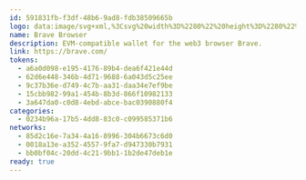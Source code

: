 ```yaml
---
id: 591831fb-f3df-48b6-9ad8-fdb38509665b
logo: data:image/svg+xml,%3Csvg%20width%3D%2280%22%20height%3D%2280%22%20viewBox%3D%220%200%2080%2080%22%20fill%3D%22none%22%20xmlns%3D%22http%3A%2F%2Fwww.w3.org%2F2000%2Fsvg%22%3E%0A%3Cpath%20fill-rule%3D%22evenodd%22%20clip-rule%3D%22evenodd%22%20d%3D%22M59.7074%2026.2045L58.635%2028.7949L60%2032.6327C60%2032.6327%2055.9852%2047.5953%2055.515%2049.4226C54.5888%2053.0204%2053.955%2054.4116%2051.3224%2056.2344C48.69%2058.0574%2043.9124%2061.2234%2043.1325%2061.7031C42.9645%2061.8064%2042.7874%2061.9254%2042.6043%2062.0485C41.937%2062.4969%2041.1884%2063%2040.4999%2063C39.8115%2063%2039.063%2062.497%2038.3959%2062.0486C38.2126%2061.9255%2038.0356%2061.8064%2037.8675%2061.7031C37.0874%2061.2234%2032.31%2058.0574%2029.6774%2056.2344C27.0449%2054.4116%2026.4112%2053.0204%2025.485%2049.4226C25.0144%2047.5953%2021%2032.6327%2021%2032.6327L22.365%2028.7949L21.2924%2026.2045C21.2924%2026.2045%2022.6574%2024.7653%2024.315%2023.1343C25.9725%2021.5034%2029.4825%2022.4628%2029.4825%2022.4628L33.4799%2018H40.4999H47.52L51.5175%2022.4628C51.5175%2022.4628%2055.0275%2021.5034%2056.685%2023.1343C58.3424%2024.7653%2059.7074%2026.2045%2059.7074%2026.2045ZM43.7336%2047.2405C42.4087%2046.5159%2040.7577%2045.8998%2040.5%2045.8998C40.2423%2045.8998%2038.5912%2046.5159%2037.2665%2047.2405C36.9688%2047.4033%2036.6895%2047.5554%2036.4319%2047.6957C35.543%2048.1797%2034.9124%2048.5232%2034.6744%2048.6806C34.3676%2048.8836%2034.5547%2049.2666%2034.8343%2049.4754C35.1139%2049.6842%2038.8706%2052.7591%2039.2352%2053.0988C39.2818%2053.1423%2039.3312%2053.1893%2039.3827%2053.2384C39.734%2053.573%2040.1822%2054%2040.5%2054C40.8176%2054%2041.2653%2053.5736%2041.6166%2053.239C41.6683%2053.1897%2041.7179%2053.1424%2041.7648%2053.0988C42.1292%2052.7591%2045.8861%2049.6842%2046.1657%2049.4754C46.4451%2049.2666%2046.6323%2048.8836%2046.3255%2048.6806C46.0874%2048.5231%2045.4565%2048.1795%2044.5673%2047.6952C44.31%2047.5551%2044.031%2047.4031%2043.7336%2047.2405ZM42.3802%2024.4C41.3596%2024.0404%2040.6466%2024.0037%2040.5201%2024H40.4798C40.3534%2024.0037%2039.6405%2024.0404%2038.6198%2024.4C38.3916%2024.4804%2038.1595%2024.5649%2037.9299%2024.6484C37.0241%2024.9781%2036.1554%2025.2942%2035.7054%2025.2942C35.1413%2025.2942%2030.9578%2024.4496%2030.9578%2024.4496C30.9578%2024.4496%2026%2030.7842%2026%2032.1381C26%2033.2574%2026.4263%2033.6955%2026.9284%2034.2116C27.0336%2034.3197%2027.1421%2034.4312%2027.2507%2034.5531L30.968%2038.7253C31.0048%2038.7666%2031.0457%2038.8101%2031.0891%2038.8561C31.4602%2039.2504%2032.0069%2039.8311%2031.6212%2040.7957C31.5954%2040.8603%2031.5688%2040.926%2031.5419%2040.9926C31.1193%2042.0374%2030.5977%2043.3271%2031.2618%2044.634C31.9685%2046.0244%2033.1789%2046.9523%2033.9544%2046.799C34.7301%2046.6453%2036.5515%2045.6393%2037.2213%2045.1797C37.8911%2044.7202%2040.0141%2042.8697%2040.0141%2042.1616C40.0141%2041.5709%2038.4863%2040.5879%2037.7447%2040.1107C37.5975%2040.016%2037.4813%2039.9413%2037.4142%2039.8934C37.3375%2039.8388%2037.2093%2039.7546%2037.0514%2039.651C36.3743%2039.2063%2035.1523%2038.4038%2035.1215%2038.0479C35.0837%2037.609%2035.0982%2037.4804%2035.6439%2036.396C35.76%2036.1653%2035.8958%2035.9182%2036.0363%2035.6628C36.5559%2034.7179%2037.1377%2033.6599%2037.0089%2032.902C36.8635%2032.0462%2035.5949%2031.5557%2034.5205%2031.1401C34.3861%2031.0882%2034.2548%2031.0374%2034.1292%2030.9873C33.8156%2030.8621%2033.4217%2030.7061%2033.0102%2030.5432C31.9372%2030.1184%2030.7449%2029.6463%2030.5483%2029.5506C30.2762%2029.4179%2030.3466%2029.2916%2031.1706%2029.2091C31.2796%2029.1982%2031.415%2029.183%2031.5703%2029.1655C32.5906%2029.0509%2034.4726%2028.8394%2035.3876%2029.1091C35.5674%2029.162%2035.7688%2029.2196%2035.98%2029.2801C37.008%2029.5743%2038.2682%2029.9349%2038.3893%2030.1428C38.4105%2030.1792%2038.4313%2030.2104%2038.4509%2030.24C38.5666%2030.4139%2038.6421%2030.5274%2038.5141%2031.2663C38.4761%2031.4853%2038.3982%2031.915%2038.3019%2032.4466C38.018%2034.0135%2037.5738%2036.4655%2037.5178%2037.0157C37.51%2037.0926%2037.5014%2037.1667%2037.4931%2037.2381C37.4221%2037.8508%2037.3749%2038.2585%2038.0482%2038.4212C38.1028%2038.4344%2038.1601%2038.4483%2038.2196%2038.4627C38.9792%2038.6471%2040.0967%2038.9183%2040.5%2038.9183C40.903%2038.9183%2042.0191%2038.6474%2042.7788%2038.4631C42.8389%2038.4485%2042.8967%2038.4345%2042.9518%2038.4212C43.625%2038.2585%2043.5777%2037.8509%2043.5067%2037.2382C43.4985%2037.1668%2043.4899%2037.0926%2043.4821%2037.0157C43.4263%2036.4668%2042.9839%2034.0246%2042.6999%2032.4573C42.6028%2031.9208%2042.5241%2031.4867%2042.4859%2031.2663C42.3579%2030.5273%2042.4334%2030.4138%2042.5491%2030.2399C42.5687%2030.2104%2042.5895%2030.1791%2042.6107%2030.1428C42.7318%2029.9349%2043.9921%2029.5742%2045.0201%2029.28C45.2313%2029.2196%2045.4326%2029.162%2045.6122%2029.1091C46.5273%2028.8394%2048.4097%2029.0509%2049.4298%2029.1655C49.5851%2029.183%2049.7204%2029.1982%2049.8292%2029.2091C50.6534%2029.2916%2050.7238%2029.4179%2050.4516%2029.5506C50.2549%2029.6464%2049.0617%2030.1188%2047.9884%2030.5438C47.5774%2030.7065%2047.184%2030.8623%2046.8708%2030.9873C46.7452%2031.0374%2046.6139%2031.0882%2046.4796%2031.1401C45.4051%2031.5557%2044.1365%2032.0462%2043.9911%2032.902C43.8623%2033.6599%2044.4441%2034.7181%2044.9637%2035.6631C45.1041%2035.9183%2045.2399%2036.1654%2045.356%2036.396C45.9018%2037.4804%2045.9162%2037.609%2045.8785%2038.0479C45.8477%2038.4039%2044.625%2039.2067%2043.9479%2039.6513C43.7903%2039.7548%2043.6623%2039.8389%2043.5857%2039.8934C43.5185%2039.9413%2043.4021%2040.0162%2043.2547%2040.1111C42.513%2040.5883%2040.9858%2041.571%2040.9858%2042.1616C40.9858%2042.8697%2043.1087%2044.7202%2043.7787%2045.1797C44.4485%2045.6393%2046.2699%2046.6453%2047.0456%2046.799C47.8211%2046.9523%2049.0315%2046.0244%2049.7382%2044.634C50.4024%2043.327%2049.8806%2042.0371%2049.4578%2040.9922C49.4309%2040.9257%2049.4044%2040.8602%2049.3787%2040.7957C48.9931%2039.8313%2049.5395%2039.2506%2049.9106%2038.8563C49.954%2038.8102%2049.995%2038.7667%2050.0318%2038.7253L53.7492%2034.5531C53.8578%2034.4311%2053.9663%2034.3196%2054.0715%2034.2115C54.5737%2033.6955%2055%2033.2573%2055%2032.1381C55%2030.7842%2050.0422%2024.4496%2050.0422%2024.4496C50.0422%2024.4496%2045.8587%2025.2942%2045.2946%2025.2942C44.8446%2025.2942%2043.9759%2024.9781%2043.0701%2024.6484C42.8405%2024.5649%2042.6084%2024.4804%2042.3802%2024.4Z%22%20fill%3D%22url(%23paint0_linear_200_1407)%22%2F%3E%0A%3Cg%20opacity%3D%220.4%22%20filter%3D%22url(%23filter0_f_200_1407)%22%3E%0A%3Cpath%20fill-rule%3D%22evenodd%22%20clip-rule%3D%22evenodd%22%20d%3D%22M62.7074%2022.2045L61.635%2024.7949L63%2028.6327C63%2028.6327%2058.9852%2043.5953%2058.515%2045.4226C57.5888%2049.0204%2056.955%2050.4116%2054.3224%2052.2344C51.69%2054.0574%2046.9124%2057.2234%2046.1325%2057.7031C45.9645%2057.8064%2045.7874%2057.9254%2045.6043%2058.0485C44.937%2058.4969%2044.1884%2059%2043.4999%2059C42.8115%2059%2042.063%2058.497%2041.3959%2058.0486C41.2126%2057.9255%2041.0356%2057.8064%2040.8675%2057.7031C40.0874%2057.2234%2035.31%2054.0574%2032.6774%2052.2344C30.0449%2050.4116%2029.4112%2049.0204%2028.485%2045.4226C28.0144%2043.5953%2024%2028.6327%2024%2028.6327L25.365%2024.7949L24.2924%2022.2045C24.2924%2022.2045%2025.6574%2020.7653%2027.315%2019.1343C28.9725%2017.5034%2032.4825%2018.4628%2032.4825%2018.4628L36.4799%2014H43.4999H50.52L54.5175%2018.4628C54.5175%2018.4628%2058.0275%2017.5034%2059.685%2019.1343C61.3424%2020.7653%2062.7074%2022.2045%2062.7074%2022.2045ZM46.7336%2043.2405C45.4087%2042.5159%2043.7577%2041.8998%2043.5%2041.8998C43.2423%2041.8998%2041.5912%2042.5159%2040.2665%2043.2405C39.9688%2043.4033%2039.6895%2043.5554%2039.4319%2043.6957C38.543%2044.1797%2037.9124%2044.5232%2037.6744%2044.6806C37.3676%2044.8836%2037.5547%2045.2666%2037.8343%2045.4754C38.1139%2045.6842%2041.8706%2048.7591%2042.2352%2049.0988C42.2818%2049.1423%2042.3312%2049.1893%2042.3827%2049.2384C42.734%2049.573%2043.1822%2050%2043.5%2050C43.8176%2050%2044.2653%2049.5736%2044.6166%2049.239C44.6683%2049.1897%2044.7179%2049.1424%2044.7648%2049.0988C45.1292%2048.7591%2048.8861%2045.6842%2049.1657%2045.4754C49.4451%2045.2666%2049.6323%2044.8836%2049.3255%2044.6806C49.0874%2044.5231%2048.4565%2044.1795%2047.5673%2043.6952C47.31%2043.5551%2047.031%2043.4031%2046.7336%2043.2405ZM45.3802%2020.4C44.3596%2020.0404%2043.6466%2020.0037%2043.5201%2020H43.4798C43.3534%2020.0037%2042.6405%2020.0404%2041.6198%2020.4C41.3916%2020.4804%2041.1595%2020.5649%2040.9299%2020.6484C40.0241%2020.9781%2039.1554%2021.2942%2038.7054%2021.2942C38.1413%2021.2942%2033.9578%2020.4496%2033.9578%2020.4496C33.9578%2020.4496%2029%2026.7842%2029%2028.1381C29%2029.2574%2029.4263%2029.6955%2029.9284%2030.2116C30.0336%2030.3197%2030.1421%2030.4312%2030.2507%2030.5531L33.968%2034.7253C34.0048%2034.7666%2034.0457%2034.8101%2034.0891%2034.8561C34.4602%2035.2504%2035.0069%2035.8311%2034.6212%2036.7957C34.5954%2036.8603%2034.5688%2036.926%2034.5419%2036.9926C34.1193%2038.0374%2033.5977%2039.3271%2034.2618%2040.634C34.9685%2042.0244%2036.1789%2042.9523%2036.9544%2042.799C37.7301%2042.6453%2039.5515%2041.6393%2040.2213%2041.1797C40.8911%2040.7202%2043.0141%2038.8697%2043.0141%2038.1616C43.0141%2037.5709%2041.4863%2036.5879%2040.7447%2036.1107C40.5975%2036.016%2040.4813%2035.9413%2040.4142%2035.8934C40.3375%2035.8388%2040.2093%2035.7546%2040.0514%2035.651C39.3743%2035.2063%2038.1523%2034.4038%2038.1215%2034.0479C38.0837%2033.609%2038.0982%2033.4804%2038.6439%2032.396C38.76%2032.1653%2038.8958%2031.9182%2039.0363%2031.6628C39.5559%2030.7179%2040.1377%2029.6599%2040.0089%2028.902C39.8635%2028.0462%2038.5949%2027.5557%2037.5205%2027.1401C37.3861%2027.0882%2037.2548%2027.0374%2037.1292%2026.9873C36.8156%2026.8621%2036.4217%2026.7061%2036.0102%2026.5432C34.9372%2026.1184%2033.7449%2025.6463%2033.5483%2025.5506C33.2762%2025.4179%2033.3466%2025.2916%2034.1706%2025.2091C34.2796%2025.1982%2034.415%2025.183%2034.5703%2025.1655C35.5906%2025.0509%2037.4726%2024.8394%2038.3876%2025.1091C38.5674%2025.162%2038.7688%2025.2196%2038.98%2025.2801C40.008%2025.5743%2041.2682%2025.9349%2041.3893%2026.1428C41.4105%2026.1792%2041.4313%2026.2104%2041.4509%2026.24C41.5666%2026.4139%2041.6421%2026.5274%2041.5141%2027.2663C41.4761%2027.4853%2041.3982%2027.915%2041.3019%2028.4466C41.018%2030.0135%2040.5738%2032.4655%2040.5178%2033.0157C40.51%2033.0926%2040.5014%2033.1667%2040.4931%2033.2381C40.4221%2033.8508%2040.3749%2034.2585%2041.0482%2034.4212C41.1028%2034.4344%2041.1601%2034.4483%2041.2196%2034.4627C41.9792%2034.6471%2043.0967%2034.9183%2043.5%2034.9183C43.903%2034.9183%2045.0191%2034.6474%2045.7788%2034.4631C45.8389%2034.4485%2045.8967%2034.4345%2045.9518%2034.4212C46.625%2034.2585%2046.5777%2033.8509%2046.5067%2033.2382C46.4985%2033.1668%2046.4899%2033.0926%2046.4821%2033.0157C46.4263%2032.4668%2045.9839%2030.0246%2045.6999%2028.4573C45.6028%2027.9208%2045.5241%2027.4867%2045.4859%2027.2663C45.3579%2026.5273%2045.4334%2026.4138%2045.5491%2026.2399C45.5687%2026.2104%2045.5895%2026.1791%2045.6107%2026.1428C45.7318%2025.9349%2046.9921%2025.5742%2048.0201%2025.28C48.2313%2025.2196%2048.4326%2025.162%2048.6122%2025.1091C49.5273%2024.8394%2051.4097%2025.0509%2052.4298%2025.1655C52.5851%2025.183%2052.7204%2025.1982%2052.8292%2025.2091C53.6534%2025.2916%2053.7238%2025.4179%2053.4516%2025.5506C53.2549%2025.6464%2052.0617%2026.1188%2050.9884%2026.5438C50.5774%2026.7065%2050.184%2026.8623%2049.8708%2026.9873C49.7452%2027.0374%2049.6139%2027.0882%2049.4796%2027.1401C48.4051%2027.5557%2047.1365%2028.0462%2046.9911%2028.902C46.8623%2029.6599%2047.4441%2030.7181%2047.9637%2031.6631C48.1041%2031.9183%2048.2399%2032.1654%2048.356%2032.396C48.9018%2033.4804%2048.9162%2033.609%2048.8785%2034.0479C48.8477%2034.4039%2047.625%2035.2067%2046.9479%2035.6513C46.7903%2035.7548%2046.6623%2035.8389%2046.5857%2035.8934C46.5185%2035.9413%2046.4021%2036.0162%2046.2547%2036.1111C45.513%2036.5883%2043.9858%2037.571%2043.9858%2038.1616C43.9858%2038.8697%2046.1087%2040.7202%2046.7787%2041.1797C47.4485%2041.6393%2049.2699%2042.6453%2050.0456%2042.799C50.8211%2042.9523%2052.0315%2042.0244%2052.7382%2040.634C53.4024%2039.327%2052.8806%2038.0371%2052.4578%2036.9922C52.4309%2036.9257%2052.4044%2036.8602%2052.3787%2036.7957C51.9931%2035.8313%2052.5395%2035.2506%2052.9106%2034.8563C52.954%2034.8102%2052.995%2034.7667%2053.0318%2034.7253L56.7492%2030.5531C56.8578%2030.4311%2056.9663%2030.3196%2057.0715%2030.2115C57.5737%2029.6955%2058%2029.2573%2058%2028.1381C58%2026.7842%2053.0422%2020.4496%2053.0422%2020.4496C53.0422%2020.4496%2048.8587%2021.2942%2048.2946%2021.2942C47.8446%2021.2942%2046.9759%2020.9781%2046.0701%2020.6484C45.8405%2020.5649%2045.6084%2020.4804%2045.3802%2020.4Z%22%20fill%3D%22url(%23paint1_linear_200_1407)%22%2F%3E%0A%3C%2Fg%3E%0A%3Cdefs%3E%0A%3Cfilter%20id%3D%22filter0_f_200_1407%22%20x%3D%2216%22%20y%3D%226%22%20width%3D%2255%22%20height%3D%2261%22%20filterUnits%3D%22userSpaceOnUse%22%20color-interpolation-filters%3D%22sRGB%22%3E%0A%3CfeFlood%20flood-opacity%3D%220%22%20result%3D%22BackgroundImageFix%22%2F%3E%0A%3CfeBlend%20mode%3D%22normal%22%20in%3D%22SourceGraphic%22%20in2%3D%22BackgroundImageFix%22%20result%3D%22shape%22%2F%3E%0A%3CfeGaussianBlur%20stdDeviation%3D%224%22%20result%3D%22effect1_foregroundBlur_200_1407%22%2F%3E%0A%3C%2Ffilter%3E%0A%3ClinearGradient%20id%3D%22paint0_linear_200_1407%22%20x1%3D%2221%22%20y1%3D%2240.8175%22%20x2%3D%2260%22%20y2%3D%2240.8175%22%20gradientUnits%3D%22userSpaceOnUse%22%3E%0A%3Cstop%20stop-color%3D%22%23FF5500%22%2F%3E%0A%3Cstop%20offset%3D%220.409877%22%20stop-color%3D%22%23FF5500%22%2F%3E%0A%3Cstop%20offset%3D%220.581981%22%20stop-color%3D%22%23FF2000%22%2F%3E%0A%3Cstop%20offset%3D%221%22%20stop-color%3D%22%23FF2000%22%2F%3E%0A%3C%2FlinearGradient%3E%0A%3ClinearGradient%20id%3D%22paint1_linear_200_1407%22%20x1%3D%2224%22%20y1%3D%2236.8175%22%20x2%3D%2263%22%20y2%3D%2236.8175%22%20gradientUnits%3D%22userSpaceOnUse%22%3E%0A%3Cstop%20stop-color%3D%22%23FF5500%22%2F%3E%0A%3Cstop%20offset%3D%220.409877%22%20stop-color%3D%22%23FF5500%22%2F%3E%0A%3Cstop%20offset%3D%220.581981%22%20stop-color%3D%22%23FF2000%22%2F%3E%0A%3Cstop%20offset%3D%221%22%20stop-color%3D%22%23FF2000%22%2F%3E%0A%3C%2FlinearGradient%3E%0A%3C%2Fdefs%3E%0A%3C%2Fsvg%3E%0A
name: Brave Browser
description: EVM-compatible wallet for the web3 browser Brave.
link: https://brave.com/
tokens:
  - a6a0d098-e195-4176-89b4-dea6f421e44d
  - 62d6e448-346b-4d71-9688-6a043d5c25ee
  - 9c37b36e-d749-4c7b-aa31-daa34e7ef9be
  - 15cbb982-99a1-454b-8b3d-866f10982133
  - 3a647da0-c0d8-4ebd-abce-bac0390880f4
categories:
  - 0234b96a-17b5-4dd8-83c0-c099585371b6
networks:
  - 85d2c16e-7a34-4a16-8996-304b6673c6d0
  - 0018a13e-a352-4557-9fa7-d947330b7931
  - bb0bf04c-20dd-4c21-9bb1-1b2de47deb1e
ready: true
---
```


